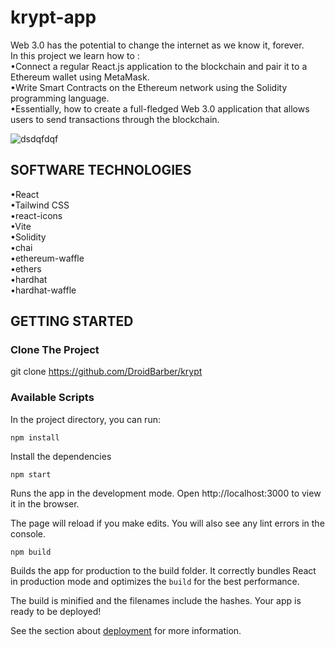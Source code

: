 # krypt-app
Web 3.0 has the potential to change the internet as we know it, forever.</br>
In this project we learn how to : <br/>
•Connect a regular React.js application to the blockchain and pair it to a Ethereum wallet using MetaMask.</br>
•Write Smart Contracts on the Ethereum network using the Solidity programming language.</br>
•Essentially, how to create a full-fledged Web 3.0 application that allows users to send transactions through the blockchain.

![dsdqfdqf](https://user-images.githubusercontent.com/60230244/147667961-0a3d662f-e00c-4b60-a38d-201d3490d53e.PNG)


## SOFTWARE TECHNOLOGIES
•React</br>
•Tailwind CSS</br>
•react-icons</br>
•Vite</br>
•Solidity</br>
•chai</br>
•ethereum-waffle</br>
•ethers</br>
•hardhat</br>
•hardhat-waffle</br>

## GETTING STARTED

### Clone The Project
git clone https://github.com/DroidBarber/krypt

### Available Scripts
In the project directory, you can run:

```npm install```

Install the dependencies

```npm start```

Runs the app in the development mode.
Open http://localhost:3000 to view it in the browser.

The page will reload if you make edits.
You will also see any lint errors in the console.

```npm build```

Builds the app for production to the build folder.
It correctly bundles React in production mode and optimizes the ```build``` for the best performance.

The build is minified and the filenames include the hashes.
Your app is ready to be deployed!

See the section about [deployment](https://create-react-app.dev/docs/deployment/) for more information.
